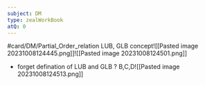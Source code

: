 ```yaml
---
subject: DM
type: zealWorkBook
atQ: 0
---
```

#card/DM/Partial_Order_relation
LUB, GLB concept![[Pasted image 20231008124445.png]]![[Pasted image 20231008124501.png]]
- forget defination of  LUB and GLB
?
B,C,D![[Pasted image 20231008124513.png]] <!--SR:!2023-12-13,10,270-->


